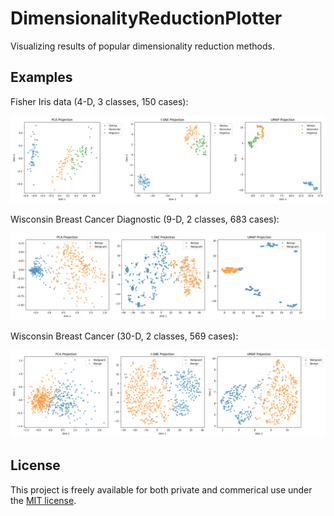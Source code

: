# DimensionalityReductionPlotter

Visualizing results of popular dimensionality reduction methods.

## Examples

Fisher Iris data (4-D, 3 classes, 150 cases):

![Fisher Iris Example](fisher_iris_embeddings_20250215162916.png)

Wisconsin Breast Cancer Diagnostic (9-D, 2 classes, 683 cases):

![Wisconsin Breast Cancer Diagnostic Example](breast-cancer-wisconsin-diagnostic_embeddings_20250215164847.png)

Wisconsin Breast Cancer (30-D, 2 classes, 569 cases):

![Wisconsin Breast Cancer Example](breast-cancer-wisconsin_embeddings_20250215165142.png)

## License

This project is freely available for both private and commerical use under the [MIT license](LICENSE).
